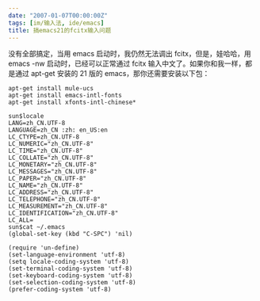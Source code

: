 ```yaml
---
date: "2007-01-07T00:00:00Z"
tags: [im/输入法, ide/emacs]
title: 搞emacs21的fcitx输入问题
---
```


没有全部搞定，当用 emacs 启动时，我仍然无法调出 fcitx，但是，娃哈哈，用 emacs
-nw 启动时，已经可以正常通过 fcitx 输入中文了。如果你和我一样，都是通过 apt-get 安装的 21 版的 emacs，那你还需要安装以下包：

    apt-get install mule-ucs
    apt-get install emacs-intl-fonts
    apt-get install xfonts-intl-chinese*

    sun$locale
    LANG=zh_CN.UTF-8
    LANGUAGE=zh_CN :zh: en_US:en
    LC_CTYPE=zh_CN.UTF-8
    LC_NUMERIC="zh_CN.UTF-8"
    LC_TIME="zh_CN.UTF-8"
    LC_COLLATE="zh_CN.UTF-8"
    LC_MONETARY="zh_CN.UTF-8"
    LC_MESSAGES="zh_CN.UTF-8"
    LC_PAPER="zh_CN.UTF-8"
    LC_NAME="zh_CN.UTF-8"
    LC_ADDRESS="zh_CN.UTF-8"
    LC_TELEPHONE="zh_CN.UTF-8"
    LC_MEASUREMENT="zh_CN.UTF-8"
    LC_IDENTIFICATION="zh_CN.UTF-8"
    LC_ALL=
    sun$cat ~/.emacs
    (global-set-key (kbd "C-SPC") 'nil)
    
    (require 'un-define)
    (set-language-environment 'utf-8)
    (setq locale-coding-system 'utf-8)
    (set-terminal-coding-system 'utf-8)
    (set-keyboard-coding-system 'utf-8)
    (set-selection-coding-system 'utf-8)
    (prefer-coding-system 'utf-8)
